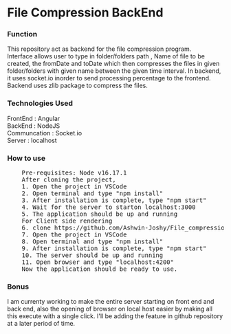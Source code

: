 <h1>File Compression BackEnd</h1>
<h3>Function</h3>
<p>
  This repository act as backend for the file compression program. <br>
  Interface allows user to type in folder/folders path , Name of file to be created, the fromDate
  and toDate which then compresses the files in given folder/folders with given 
  name between the given time interval.
  In backend, it uses socket.io inorder to send processing percentage to the frontend.
  Backend uses zlib package to compress the files.
</p>
<h3>Technologies Used</h3>
<p>
    FrontEnd : Angular <br>
    BackEnd : NodeJS <br>
    Communcation : Socket.io <br>
    Server : localhost 
</p>
<h3>How to use</h3>
<pre>
    Pre-requisites: Node v16.17.1
    After cloning the project,
    1. Open the project in VSCode
    2. Open terminal and type "npm install"
    3. After installation is complete, type "npm start"
    4. Wait for the server to starton localhost:3000
    5. The application should be up and running
    For Client side rendering
    6. clone https://github.com/Ashwin-Joshy/File_compression_FrontEnd
    7. Open the project in VSCode
    8. Open terminal and type "npm install"
    9. After installation is complete, type "npm start"
    10. The server should be up and running
    11. Open browser and type "localhost:4200"
    Now the application should be ready to use.   
</pre>
<h3>Bonus</h3>
<p>
    I am currenty working to make the entire server starting on front end and back end, also the opening of browser on local host easier
    by making all this execute with a single click. I'll be adding the feature in github repository at a later period of time. 
</p>
